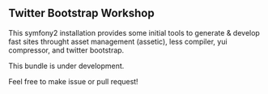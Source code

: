 Twitter Bootstrap Workshop
---------------

This symfony2 installation provides some initial tools to generate & develop fast sites throught asset management (assetic), less compiler, yui compressor, and twitter bootstrap.

This bundle is under development. 

Feel free to make issue or pull request!
